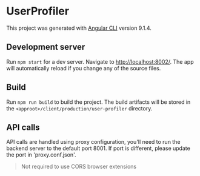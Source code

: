 # UserProfiler

This project was generated with [Angular CLI](https://github.com/angular/angular-cli) version 9.1.4.

## Development server

Run `npm start` for a dev server. Navigate to [http://localhost:8002/](http://localhost:8002/). The app will automatically reload if you change any of the source files.

## Build

Run `npm run build` to build the project. The build artifacts will be stored in the `<approot>/client/production/user-profiler` directory.

## API calls

API calls are handled using proxy configuration, you'll need to run the backend server to the default port 8001. If port is different, please update the port in 'proxy.conf.json'.

> Not required to use CORS browser extensions
